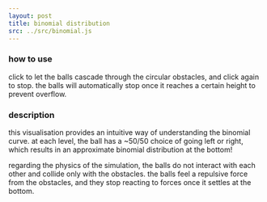 ```yaml
---
layout: post
title: binomial distribution
src: ../src/binomial.js
---
```


### how to use
click to let the balls cascade through the circular obstacles, and click again to stop. the balls will automatically stop once it reaches a certain height to prevent overflow.

### description
this visualisation provides an intuitive way of understanding the binomial curve.
at each level, the ball has a ~50/50 choice of going left or right, which results in an approximate binomial distribution at the bottom! 

regarding the physics of the simulation, the balls do not interact with each other and collide only with the obstacles. the balls feel a repulsive force from the obstacles, and they stop reacting to forces once it settles at the bottom.